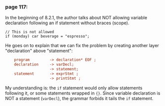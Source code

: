 ### page 117:

In the beginning of 8.2.1, the author talks about NOT allowing variable declaration following an if statement without braces (scope).

```lox
// This is not allowed
if (monday) car beverage = "espresso";
```

He goes on to explain that we can fix the problem by creating another layer "declaration" above "statement":

```cfg
    program         -> declaration* EOF ;
    declaration     -> varDecl;
                    -> statement;
    statement       -> exprStmt ;
                    -> printStmt ;
```
My understanding is: the `if` statement would only allow statements following it, or some statements wrapped in `{}`. Since variable declaration is NOT a statement (`varDecl`), the grammar forbids it tails the `if` statement.